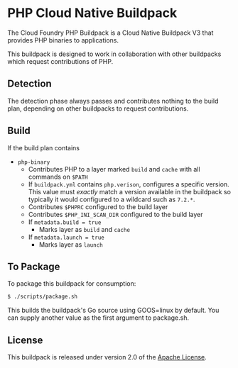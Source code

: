 # PHP Cloud Native Buildpack

The Cloud Foundry PHP Buildpack is a Cloud Native Buildpack V3 that provides PHP binaries to applications.

This buildpack is designed to work in collaboration with other buildpacks which request contributions of PHP.

## Detection

The detection phase always passes and contributes nothing to the build plan, depending on other buildpacks to request contributions.

## Build

If the build plan contains

- `php-binary`
  - Contributes PHP to a layer marked `build` and `cache` with all commands on `$PATH`
  - If `buildpack.yml` contains `php.verison`, configures a specific version.  This value must _exactly_ match a version available in the buildpack so typically it would configured to a wildcard such as `7.2.*`.
  - Contributes `$PHPRC` configured to the build layer
  - Contributes `$PHP_INI_SCAN_DIR` configured to the build layer
  - If `metadata.build = true`
    - Marks layer as `build` and `cache`
  - If `metadata.launch = true`
    - Marks layer as `launch`

## To Package

To package this buildpack for consumption:

```bash
$ ./scripts/package.sh
```

This builds the buildpack's Go source using GOOS=linux by default. You can supply another value as the first argument to package.sh.

## License
This buildpack is released under version 2.0 of the [Apache License][a].

[a]: http://www.apache.org/licenses/LICENSE-2.0